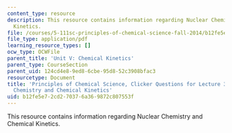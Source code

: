 ```yaml
---
content_type: resource
description: This resource contains information regarding Nuclear Chemistry and Chemical
  Kinetics.
file: /courses/5-111sc-principles-of-chemical-science-fall-2014/b12fe5e72cd270376a369872c807553f_MIT5_111F14_Lec31Clkr.pdf
file_type: application/pdf
learning_resource_types: []
ocw_type: OCWFile
parent_title: 'Unit V: Chemical Kinetics'
parent_type: CourseSection
parent_uid: 124cd4e8-9ed8-6cbe-95d8-52c3908bfac3
resourcetype: Document
title: 'Principles of Chemical Science, Clicker Questions for Lecture 31: Nuclear
  Chemistry and Chemical Kinetics'
uid: b12fe5e7-2cd2-7037-6a36-9872c807553f
---
```

This resource contains information regarding Nuclear Chemistry and Chemical Kinetics.

